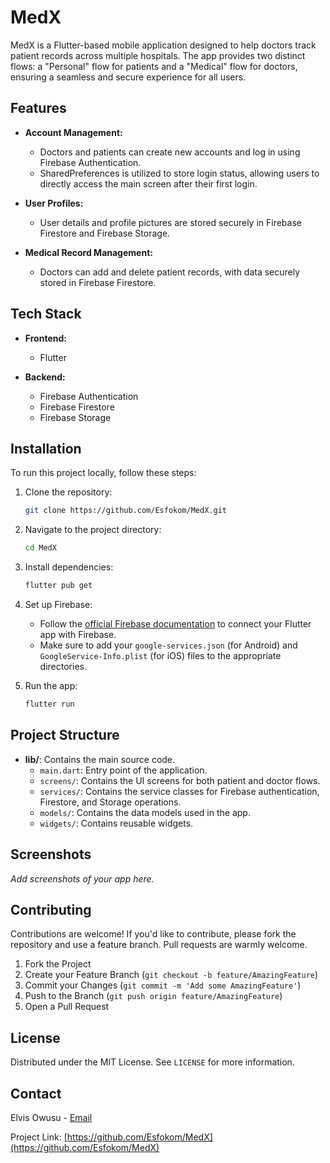 # MedX

MedX is a Flutter-based mobile application designed to help doctors track patient records across multiple hospitals. The app provides two distinct flows: a "Personal" flow for patients and a "Medical" flow for doctors, ensuring a seamless and secure experience for all users.

## Features

- **Account Management:**  
  - Doctors and patients can create new accounts and log in using Firebase Authentication.
  - SharedPreferences is utilized to store login status, allowing users to directly access the main screen after their first login.
  
- **User Profiles:**  
  - User details and profile pictures are stored securely in Firebase Firestore and Firebase Storage.
  
- **Medical Record Management:**  
  - Doctors can add and delete patient records, with data securely stored in Firebase Firestore.

## Tech Stack

- **Frontend:**  
  - Flutter
  
- **Backend:**  
  - Firebase Authentication
  - Firebase Firestore
  - Firebase Storage

## Installation

To run this project locally, follow these steps:

1. Clone the repository:
    ```bash
    git clone https://github.com/Esfokom/MedX.git
    ```

2. Navigate to the project directory:
    ```bash
    cd MedX
    ```

3. Install dependencies:
    ```bash
    flutter pub get
    ```

4. Set up Firebase:
    - Follow the [official Firebase documentation](https://firebase.flutter.dev/docs/overview/) to connect your Flutter app with Firebase.
    - Make sure to add your `google-services.json` (for Android) and `GoogleService-Info.plist` (for iOS) files to the appropriate directories.

5. Run the app:
    ```bash
    flutter run
    ```

## Project Structure

- **lib/**: Contains the main source code.
  - `main.dart`: Entry point of the application.
  - `screens/`: Contains the UI screens for both patient and doctor flows.
  - `services/`: Contains the service classes for Firebase authentication, Firestore, and Storage operations.
  - `models/`: Contains the data models used in the app.
  - `widgets/`: Contains reusable widgets.

## Screenshots

_Add screenshots of your app here._

## Contributing

Contributions are welcome! If you'd like to contribute, please fork the repository and use a feature branch. Pull requests are warmly welcome.

1. Fork the Project
2. Create your Feature Branch (`git checkout -b feature/AmazingFeature`)
3. Commit your Changes (`git commit -m 'Add some AmazingFeature'`)
4. Push to the Branch (`git push origin feature/AmazingFeature`)
5. Open a Pull Request

## License

Distributed under the MIT License. See `LICENSE` for more information.

## Contact

Elvis Owusu - [Email](esfokom@gmail.com)

Project Link: [https://github.com/Esfokom/MedX](https://github.com/Esfokom/MedX)
